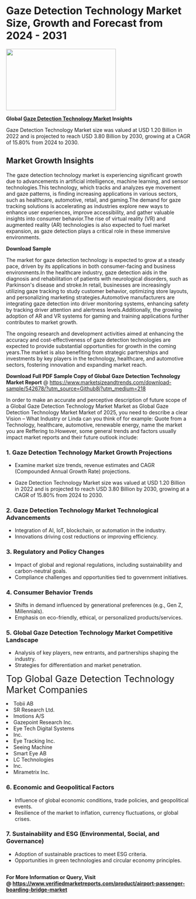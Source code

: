 <H1>Gaze Detection Technology Market Size, Growth and Forecast from 2024 - 2031</H1><img class="aligncenter size-medium wp-image-584254" src="https://thirdeyenews.in/wp-content/uploads/2024/09/Global-Market-Research-300x168.jpeg" alt="" width="300" height="168" /><p><strong>Global&nbsp;<a href="https://www.marketsizeandtrends.com/download-sample/542678/?utm_source=Github8j?utm_medium=218">Gaze Detection Technology Market</a> Insights</strong></p><p>Gaze Detection Technology Market size was valued at USD 1.20 Billion in 2022 and is projected to reach USD 3.80 Billion by 2030, growing at a CAGR of 15.80% from 2024 to 2030.</p><p><h2>Market Growth Insights</h2> <p>The gaze detection technology market is experiencing significant growth due to advancements in artificial intelligence, machine learning, and sensor technologies.This technology, which tracks and analyzes eye movement and gaze patterns, is finding increasing applications in various sectors, such as healthcare, automotive, retail, and gaming.The demand for gaze tracking solutions is accelerating as industries explore new ways to enhance user experiences, improve accessibility, and gather valuable insights into consumer behavior.The rise of virtual reality (VR) and augmented reality (AR) technologies is also expected to fuel market expansion, as gaze detection plays a critical role in these immersive environments.</p> <p><strong>Download Sample</strong></p> <p>The market for gaze detection technology is expected to grow at a steady pace, driven by its applications in both consumer-facing and business environments.In the healthcare industry, gaze detection aids in the diagnosis and rehabilitation of patients with neurological disorders, such as Parkinson's disease and stroke.In retail, businesses are increasingly utilizing gaze tracking to study customer behavior, optimizing store layouts, and personalizing marketing strategies.Automotive manufacturers are integrating gaze detection into driver monitoring systems, enhancing safety by tracking driver attention and alertness levels.Additionally, the growing adoption of AR and VR systems for gaming and training applications further contributes to market growth.</p> <p>The ongoing research and development activities aimed at enhancing the accuracy and cost-effectiveness of gaze detection technologies are expected to provide substantial opportunities for growth in the coming years.The market is also benefiting from strategic partnerships and investments by key players in the technology, healthcare, and automotive sectors, fostering innovation and expanding market reach.</p> <p><span class=""><strong>Download Full PDF Sample Copy of Global Gaze Detection Technology Market Report</strong> @ <a href="https://www.marketsizeandtrends.com/download-sample/542678/?utm_source=Github8j?utm_medium=218" target="_blank">https://www.marketsizeandtrends.com/download-sample/542678/?utm_source=Github8j?utm_medium=218</a></span></p><p>In order to make an accurate and perceptive description of future scope of a Global&nbsp;Gaze Detection Technology Market Market as Global&nbsp;Gaze Detection Technology Market Market of 2025, you need to describe a clear Vision &ndash; What Industry or Linda can you think of for example: Quote from a Technology, healthcare, automotive, renewable energy, name the market you are Reffering to.However, some general trends and factors usually impact market reports and their future outlook include:</p><h3>1.&nbsp;<strong>Gaze Detection Technology Market Growth Projections</strong></h3><ul><li>Examine market size trends, revenue estimates and CAGR (Compounded Annual Growth Rate) projections.</li><li><p>Gaze Detection Technology Market size was valued at USD 1.20 Billion in 2022 and is projected to reach USD 3.80 Billion by 2030, growing at a CAGR of 15.80% from 2024 to 2030.</p></li></ul><h3>2.&nbsp;<strong>Gaze Detection Technology Market Technological Advancements</strong></h3><ul><li>Integration of AI, IoT, blockchain, or automation in the industry.</li><li>Innovations driving cost reductions or improving efficiency.</li></ul><h3>3.&nbsp;<strong>Regulatory and Policy Changes</strong></h3><ul><li>Impact of global and regional regulations, including sustainability and carbon-neutral goals.</li><li>Compliance challenges and opportunities tied to government initiatives.</li></ul><h3>4.&nbsp;<strong>Consumer Behavior Trends</strong></h3><ul><li>Shifts in demand influenced by generational preferences (e.g., Gen Z, Millennials).</li><li>Emphasis on eco-friendly, ethical, or personalized products/services.</li></ul><h3>5.&nbsp;<strong>Global Gaze Detection Technology Market Competitive Landscape</strong></h3><ul><li>Analysis of key players, new entrants, and partnerships shaping the industry.</li><li>Strategies for differentiation and market penetration.</li></ul><p data-pm-slice="1 1 []"><span style="color: inherit; font-family: inherit; font-size: 25px;">Top Global Gaze Detection Technology Market Companies</span></p><div class="" data-test-id=""><p><li>Tobii AB</li><li> SR Research Ltd.</li><li> Imotions A/S</li><li> Gazepoint Research Inc.</li><li> Eye Tech Digital Systems</li><li> Inc.</li><li> Eye Tracking Inc.</li><li> Seeing Machine</li><li> Smart Eye AB</li><li> LC Technologies</li><li> Inc.</li><li> Mirametrix Inc.</li></p></div><h3>6.&nbsp;<strong>Economic and Geopolitical Factors</strong></h3><ul><li>Influence of global economic conditions, trade policies, and geopolitical events.</li><li>Resilience of the market to inflation, currency fluctuations, or global crises.</li></ul><h3>7.&nbsp;<strong>Sustainability and ESG (Environmental, Social, and Governance)</strong></h3><ul><li>Adoption of sustainable practices to meet ESG criteria.</li><li>Opportunities in green technologies and circular economy principles.</li></ul><h2><strong style="font-size: 14px;">For More Information or Query, Visit @&nbsp;</strong><a style="background-color: #ffffff; font-size: 14px;" href="https://www.marketsizeandtrends.com/report/gaze-detection-technology-market/" target="_blank">https://www.verifiedmarketreports.com/product/airport-passenger-boarding-bridge-market</a></h2>